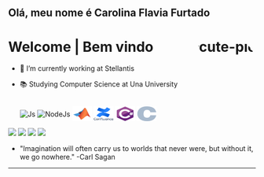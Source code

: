 ## Olá, meu nome é Carolina Flavia Furtado

# Welcome | Bem vindo <img align="right" alt="cute-pic" height="150" style="border-radius:50px;" src="https://i.pinimg.com/564x/c1/00/a3/c100a3c97f8b6a04278d91547ee557bb.jpg">
- 🔭 I’m currently working at Stellantis
- :books: Studying Computer Science at Una University <div style="display: inline_block"><br>
  <img align="center" alt="Js" height="30" width="40" src="https://cdn.jsdelivr.net/gh/devicons/devicon/icons/javascript/javascript-original.svg">
  <img align="center" alt="NodeJs" height="30" width="40" src="https://cdn.jsdelivr.net/gh/devicons/devicon/icons/nodejs/nodejs-original-wordmark.svg">
  <img align="center" alt="Matlab" height="30" width="40" src="https://raw.githubusercontent.com/devicons/devicon/1119b9f84c0290e0f0b38982099a2bd027a48bf1/icons/matlab/matlab-original.svg">
  <img align="center" alt="Confluence" height="30" width="40" src="https://raw.githubusercontent.com/devicons/devicon/1119b9f84c0290e0f0b38982099a2bd027a48bf1/icons/confluence/confluence-original-wordmark.svg">
  <img align="center" alt="Csharp" height="30" width="40" src="https://raw.githubusercontent.com/devicons/devicon/master/icons/csharp/csharp-original.svg">
  <img align="center" alt="C" height="30" width="40" src="https://raw.githubusercontent.com/devicons/devicon/1119b9f84c0290e0f0b38982099a2bd027a48bf1/icons/c/c-original.svg">
 
  
  </img>
</div>

<a href="https://www.instagram.com/flavia_ffurtado/" target="_blank"><img src="https://img.shields.io/badge/-Instagram-%23E4405F?style=for-the-badge&logo=instagram&logoColor=white" target="_blank"></a>
<a href="https://www.linkedin.com/in/carolina-furtado1/" target="_blank"><img src="https://img.shields.io/badge/-LinkedIn-%230077B5?style=for-the-badge&logo=linkedin&logoColor=white" target="_blank"></a>
<a href="https://discordapp.com/users/754290776162172949" target="blank"><img src="https://img.shields.io/badge/Discord-7289DA?style=for-the-badge&logo=discord&logoColor=white" target="blank" ></a>
<a href = "mailto:carolinaffffurtado@gmail.com"><img src="https://img.shields.io/badge/-Gmail-%23333?style=for-the-badge&logo=gmail&logoColor=white" target="blank"></a>
 


  </div>

- "Imagination will often carry us to worlds that never were, but without it, we go nowhere." -Carl Sagan

----------------------------------------------------------------------------------
